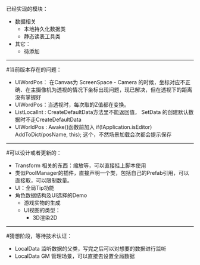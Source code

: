 已经实现的模块：
  - 数据相关
    - 本地持久化数据类
    - 静态读表工具类
  - 其它：
    - 待添加
------
#当前版本存在的问题：
  - UIWordPos： 在Canvas为 ScreenSpace - Camera 的时候，坐标对应不正确、在主摄像机为透视的情况下坐标出现问题，现已解决，但在透视下的距离没有掌握好
  - UIWordPos：当透视时，每次取的Z值都在变换。
  - ListLocalInt : CreateDefaultData方法里不能返回值，  SetData 的创建默认数据时不走CreateDefaultData
  - UIWorldPos : Awake()函数前加入 if(!Application.isEditor) AddToDict(posName, this); 这个，不然场景加载会次都会提示保存
------
#可以设计或者更新的：
  - Transform 相关的东西：缩放等，可以直接挂上脚本使用
  - 类似PoolManager的插件，直接声明一个类，包括自己的Prefab引用，可以直接取，可以限制数量。
  - UI：全局Tip功能
  - 角色数据结构及UI选择的Demo
      - 游戏实物的生成
      - UI视图的类型：
          - 3D渲染2D
          
------
#猜想阶段，等待技术认证：
   - LocalData 监听数据的父类，写完之后可以对想要的数据进行监听
   - LocalData GM 管理场景，可以直接去设置全局数据
